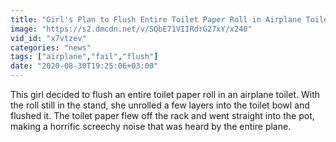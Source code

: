 ```yaml
---
title: "Girl's Plan to Flush Entire Toilet Paper Roll in Airplane Toilet Goes Wrong"
image: "https://s2.dmcdn.net/v/SQbE71VIIRdrG27xY/x240"
vid_id: "x7vtzev"
categories: "news"
tags: ["airplane","fail","flush"]
date: "2020-08-30T19:25:06+03:00"
---
```

This girl decided to flush an entire toilet paper roll in an airplane toilet. With the roll still in the stand, she unrolled a few layers into the toilet bowl and flushed it. The toilet paper flew off the rack and went straight into the pot, making a horrific screechy noise that was heard by the entire plane.
